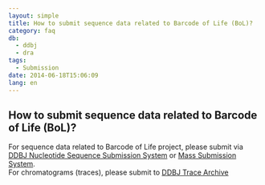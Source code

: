 ```yaml
---
layout: simple
title: How to submit sequence data related to Barcode of Life (BoL)?
category: faq
db:
  - ddbj
  - dra
tags: 
  - Submission
date: 2014-06-18T15:06:09
lang: en
---
```


## How to submit sequence data related to Barcode of Life (BoL)?

<p>For sequence data related to Barcode of Life project, please submit via <a href="/ddbj/web-submission-e.html">DDBJ Nucleotide Sequence Submission System</a> or <a href="/ddbj/mss-e.html">Mass Submission System</a>. <br>For chromatograms (traces), please submit to <a href="/dta/index-e.html">DDBJ Trace Archive</a></p>
